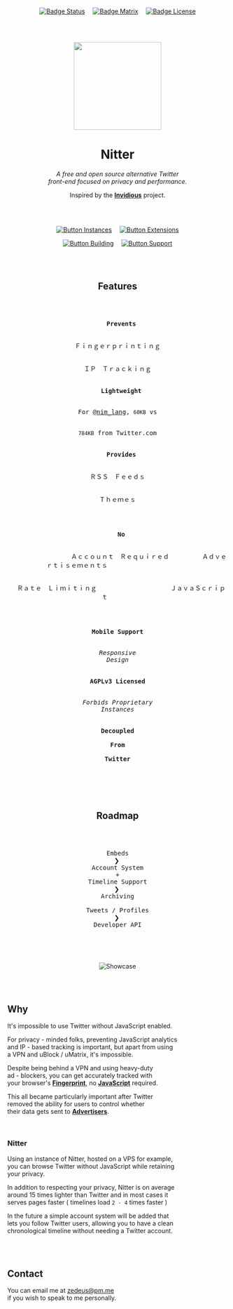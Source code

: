
<br>

<div align = center>

[![Badge Status]][Actions]   
[![Badge Matrix]][Matrix]   
[![Badge License]][License]

<br>
<br>

[<img
    src = 'public/logo.png'
    width = 200
/>][Website]


# Nitter

*A free and open source alternative Twitter* <br>
*front-end focused on privacy and performance.*

Inspired by the **[Invidious]** project.

<br>
<br>

[![Button Instances]][Instances]   
[![Button Extensions]][Extensions]

[![Button Building]][Building]   
[![Button Support]][Support]

<br>
<br>

## Features

<br>

<kbd>  <br>  <b>Prevents</b><br><br><br>  Ｆｉｎｇｅｒｐｒｉｎｔｉｎｇ  <br><br><br>  ＩＰ　Ｔｒａｃｋｉｎｇ  <br><br>  </kbd>   
<kbd>  <br>  <b>Lightweight</b><br><br><br>  For [@nim_lang], `60KB` vs  <br><br><br>  `784KB` from Twitter.com  <br><br>  </kbd>   
<kbd>  <br>  <b>Provides</b><br><br><br>  ＲＳＳ　Ｆｅｅｄｓ  <br><br><br>  Ｔｈｅｍｅｓ  <br><br>  </kbd>

<kbd>  <br>  <b>No</b><br><br><br>                 Ａｃｃｏｕｎｔ　Ｒｅｑｕｉｒｅｄ         Ａｄｖｅｒｔｉｓｅｍｅｎｔｓ                      <br><br><br>  Ｒａｔｅ　Ｌｉｍｉｔｉｎｇ                    ＪａｖａＳｃｒｉｐｔ       <br><br>  </kbd>

<kbd>  <br>         <b>Mobile Support</b>         <br><br><br>  *Responsive*  <br>  *Design*  <br><br>  </kbd>   
<kbd>  <br>         <b>AGPLv3 Licensed</b>         <br><br><br>  *Forbids Proprietary*  <br>  *Instances*  <br><br>  </kbd>   
<kbd>  <br>        <b>Decoupled        <br><br>  From  <br><br>  Twitter</b>  <br><br>  </kbd>


<br>
<br>

## Roadmap

<br>

<kbd>  <br>  Embeds  <br>  </kbd>    ❯    
<kbd>  <br>  Account System  <br>  +  <br>  Timeline Support  <br>  </kbd>    ❯    
<kbd>  <br>  Archiving  <br><br>  Tweets / Profiles  <br>  </kbd>    ❯    
<kbd>  <br>  Developer API  <br>  </kbd>

<br>
<br>

![Showcase]

</div>

<br>
<br>

## Why

It's impossible to use Twitter without JavaScript enabled.

For privacy - minded folks, preventing JavaScript analytics <br>
and IP - based tracking is important, but apart from using <br>
a VPN and uBlock / uMatrix, it's impossible.

Despite being behind a VPN and using heavy-duty <br>
ad - blockers, you can get accurately tracked with <br>
your browser's **[Fingerprint]**, no **[JavaScript]** required.

This all became particularly important after Twitter <br>
removed the ability for users to control whether <br>
their data gets sent to **[Advertisers]**.

<br>

### Nitter

Using an instance of Nitter, hosted on a VPS for example, <br>
you can browse Twitter without JavaScript while retaining <br>
your privacy.

In addition to respecting your privacy, Nitter is on average <br>
around 15 times lighter than Twitter  and in most cases it <br>
serves pages faster ( timelines load `2 - 4` times faster )

In the future a simple account system will be added that <br>
lets you follow Twitter users, allowing you to have a clean <br>
chronological timeline without needing a Twitter account.

<br>
<br>

## Contact

You can email me at zedeus@pm.me <br>
if you wish to speak to me personally.

<br>


<!----------------------------------------------------------------------------->

[Advertisers]: https://www.eff.org/deeplinks/2020/04/twitter-removes-privacy-option-and-shows-why-we-need-strong-privacy-laws
[Fingerprint]: https://restoreprivacy.com/browser-fingerprinting/
[JavaScript]: https://noscriptfingerprint.com/
[Invidious]: https://github.com/iv-org/invidious
[@nim_lang]: https://nitter.net/nim_lang
[Actions]: https://github.com/zedeus/nitter/actions
[Website]: https://nitter.net/
[Matrix]: https://matrix.to/#/#nitter:matrix.org

[Extensions]: https://github.com/zedeus/nitter/wiki/Extensions
[Instances]: https://github.com/zedeus/nitter/wiki/Instances

[Building]: Documentation/Building.md
[Showcase]: screenshot.png
[Support]: Documentation/Support.md
[License]: LICENSE

<!---------------------------------[ Badges ]---------------------------------->

[Badge License]: https://img.shields.io/badge/License-AGPL3-015d93.svg?style=for-the-badge&labelColor=blue
[Badge Matrix]: https://img.shields.io/badge/Matrix-0b9e72.svg?style=for-the-badge&labelColor=0DBD8B&logoColor=white&logo=Matrix
[Badge Status]: https://img.shields.io/github/workflow/status/ElectronicsArchiver/nitter/CI-CD?style=for-the-badge&labelColor=86238f&color=641a6b


<!---------------------------------[ Buttons ]--------------------------------->

[Button Extensions]: https://img.shields.io/badge/Extensions-009CAB.svg?style=for-the-badge&logoColor=white&logo=GitExtensions
[Button Instances]: https://img.shields.io/badge/Instances-DE4F4F.svg?style=for-the-badge&logoColor=white&logo=ROS
[Button Building]: https://img.shields.io/badge/Building-blue.svg?style=for-the-badge&logoColor=white&logo=GitBook
[Button Support]: https://img.shields.io/badge/Support_Us-FF5C83.svg?style=for-the-badge&logoColor=white&logo=GitHubSponsors
